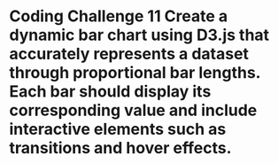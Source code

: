 # Coding Challenge 11  Create a dynamic bar chart using D3.js that accurately represents a dataset through proportional bar lengths. Each bar should display its corresponding value and include interactive elements such as transitions and hover effects.
 
